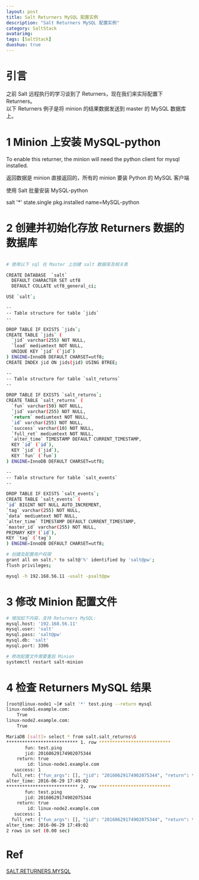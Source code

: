 ```yaml
---
layout: post
title: Salt Returners MySQL 配置实例
description: "Salt Returners MySQL 配置实例"
category: SaltStack
avatarimg:
tags: [SaltStack]
duoshuo: true
---
```


# 引言
之前 Salt 远程执行的学习谈到了 Returners，现在我们来实际配置下 Returners。  
以下 Returners 例子是将 minion 的结果数据发送到 master 的 MySQL 数据库上。

# 1 Minion 上安装 MySQL-python

> 
To enable this returner, the minion will need the python client for mysql installed.

返回数据是 minion 直接返回的，所有的 minion 要装 Python 的 MySQL 客户端

使用 Salt 批量安装 MySQL-python
> 
salt '*' state.single pkg.installed name=MySQL-python

# 2 创建并初始化存放 Returners 数据的数据库

```bash

# 使用以下 sql 在 Master 上创建 salt 数据库及相关表

CREATE DATABASE  `salt`
  DEFAULT CHARACTER SET utf8
  DEFAULT COLLATE utf8_general_ci;

USE `salt`;

--
-- Table structure for table `jids`
--

DROP TABLE IF EXISTS `jids`;
CREATE TABLE `jids` (
  `jid` varchar(255) NOT NULL,
  `load` mediumtext NOT NULL,
  UNIQUE KEY `jid` (`jid`)
) ENGINE=InnoDB DEFAULT CHARSET=utf8;
CREATE INDEX jid ON jids(jid) USING BTREE;

--
-- Table structure for table `salt_returns`
--

DROP TABLE IF EXISTS `salt_returns`;
CREATE TABLE `salt_returns` (
  `fun` varchar(50) NOT NULL,
  `jid` varchar(255) NOT NULL,
  `return` mediumtext NOT NULL,
  `id` varchar(255) NOT NULL,
  `success` varchar(10) NOT NULL,
  `full_ret` mediumtext NOT NULL,
  `alter_time` TIMESTAMP DEFAULT CURRENT_TIMESTAMP,
  KEY `id` (`id`),
  KEY `jid` (`jid`),
  KEY `fun` (`fun`)
) ENGINE=InnoDB DEFAULT CHARSET=utf8;

--
-- Table structure for table `salt_events`
--

DROP TABLE IF EXISTS `salt_events`;
CREATE TABLE `salt_events` (
`id` BIGINT NOT NULL AUTO_INCREMENT,
`tag` varchar(255) NOT NULL,
`data` mediumtext NOT NULL,
`alter_time` TIMESTAMP DEFAULT CURRENT_TIMESTAMP,
`master_id` varchar(255) NOT NULL,
PRIMARY KEY (`id`),
KEY `tag` (`tag`)
) ENGINE=InnoDB DEFAULT CHARSET=utf8;

# 创建及配置用户权限
grant all on salt.* to salt@'%' identified by 'salt@pw';
flush privileges;

mysql -h 192.168.56.11 -usalt -psalt@pw

```    
# 3 修改 Minion 配置文件

```bash
# 增加如下内容，支持 Returners MySQL:
mysql.host: '192.168.56.11'
mysql.user: 'salt'
mysql.pass: 'salt@pw'
mysql.db: 'salt'
mysql.port: 3306

# 修改配置文件需要重启 Minion
systemctl restart salt-minion
```   
# 4 检查 Returners MySQL 结果

```bash
[root@linux-node1 ~]# salt '*' test.ping --return mysql
linux-node1.example.com:
    True
linux-node2.example.com:
    True

MariaDB [salt]> select * from salt.salt_returns\G
*************************** 1. row ***************************
       fun: test.ping
       jid: 20160629174902075344
    return: true
        id: linux-node1.example.com
   success: 1
  full_ret: {"fun_args": [], "jid": "20160629174902075344", "return": true, "retcode": 0, "success": true, "fun": "test.ping", "id": "linux-node1.example.com"}
alter_time: 2016-06-29 17:49:02
*************************** 2. row ***************************
       fun: test.ping
       jid: 20160629174902075344
    return: true
        id: linux-node2.example.com
   success: 1
  full_ret: {"fun_args": [], "jid": "20160629174902075344", "return": true, "retcode": 0, "success": true, "fun": "test.ping", "id": "linux-node2.example.com"}
alter_time: 2016-06-29 17:49:02
2 rows in set (0.00 sec)
```    

# Ref
[SALT.RETURNERS.MYSQL](https://docs.saltstack.com/en/latest/ref/returners/all/salt.returners.mysql.html)  


